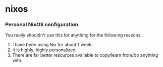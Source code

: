 # nixos
### Personal NixOS  configuration

You really shouldn't use this for anything for the following reasons:
1.  I have been using Nix for about 1 week.
2.  It is highly, highly personalized.
3.  There are far better resources available to copy/learn from/do anything with.
